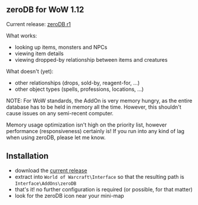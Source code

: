 ## zeroDB for WoW 1.12

Current release: [zeroDB r1](https://github.com/minexew/zeroDB/archive/r1.zip)

What works:
- looking up items, monsters and NPCs
- viewing item details
- viewing dropped-by relationship between items and creatures

What doesn't (yet):
- other relationships (drops, sold-by, reagent-for, ...)
- other object types (spells, professions, locations, ...)

NOTE: For WoW standards, the AddOn is very memory hungry, as the entire database has to be held in memory all the time. However, this shouldn't cause issues on any semi-recent computer.

Memory usage optimization isn't high on the priority list, however performance (responsiveness) certainly is! If you run into any kind of lag when using zeroDB, please let me know.

## Installation

- download the [current release](https://github.com/minexew/zeroDB/archive/r1.zip)
- extract into ```World of Warcraft\Interface``` so that the resulting path is ```Interface\AddOns\zeroDB```
- that's it! no further configuration is required (or possible, for that matter)
- look for the zeroDB icon near your mini-map
